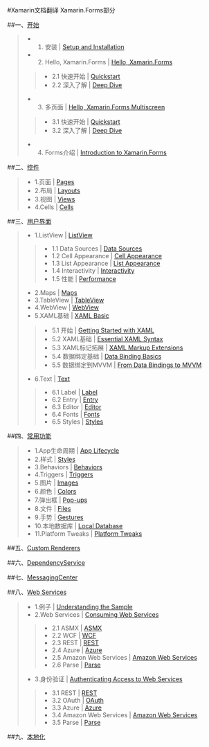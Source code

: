 #Xamarin文档翻译  Xamarin.Forms部分

##一、[开始](http://developer.xamarin.com/guides/cross-platform/xamarin-forms/getting-started/)
>* 1.	安装	|	[Setup and Installation](http://developer.xamarin.com/guides/cross-platform/xamarin-forms/getting-started/installation/)
>* 2.	Hello, Xamarin.Forms	|	[Hello, Xamarin.Forms](http://developer.xamarin.com/guides/cross-platform/xamarin-forms/getting-started/hello-xamarin-forms/)
>>* 2.1	快速开始	|	[Quickstart](http://developer.xamarin.com/guides/cross-platform/xamarin-forms/getting-started/hello-xamarin-forms/quickstart/)
>>* 2.2	深入了解	|	[Deep Dive](http://developer.xamarin.com/guides/cross-platform/xamarin-forms/getting-started/hello-xamarin-forms/deepdive/)
>* 3.	多页面	|	[Hello, Xamarin.Forms Multiscreen](http://developer.xamarin.com/guides/cross-platform/xamarin-forms/getting-started/hello-xamarin-forms-multiscreen/)
>>* 3.1	快速开始	|	[Quickstart](http://developer.xamarin.com/guides/cross-platform/xamarin-forms/getting-started/hello-xamarin-forms-multiscreen/quickstart/)
>>* 3.2	深入了解	|	[Deep Dive](http://developer.xamarin.com/guides/cross-platform/xamarin-forms/getting-started/hello-xamarin-forms-multiscreen/deepdive/)
>* 4.	Forms介绍	|	[Introduction to Xamarin.Forms](http://developer.xamarin.com/guides/cross-platform/xamarin-forms/getting-started/introduction-to-xamarin-forms/)

##二、[控件](http://developer.xamarin.com/guides/cross-platform/xamarin-forms/controls/)
>* 1.页面	|	[Pages](http://developer.xamarin.com/guides/cross-platform/xamarin-forms/controls/pages/)
>* 2.布局	|	[Layouts](http://developer.xamarin.com/guides/cross-platform/xamarin-forms/controls/layouts/)
>* 3.视图	|	[Views](http://developer.xamarin.com/guides/cross-platform/xamarin-forms/controls/views/)
>* 4.Cells	|	[Cells](http://developer.xamarin.com/guides/cross-platform/xamarin-forms/controls/cells/)

##三、[用户界面](http://developer.xamarin.com/guides/cross-platform/xamarin-forms/user-interface/)
>* 1.ListView	|	[ListView](http://developer.xamarin.com/guides/cross-platform/xamarin-forms/user-interface/listview/)
>>* 1.1 Data Sources	|	[Data Sources](http://developer.xamarin.com/guides/cross-platform/xamarin-forms/user-interface/listview/data-and-databinding/)
>>* 1.2 Cell Appearance	|	[Cell Appearance](http://developer.xamarin.com/guides/cross-platform/xamarin-forms/user-interface/customizing-cell-appearance/)
>>* 1.3 List Appearance	|	[List Appearance](http://developer.xamarin.com/guides/cross-platform/xamarin-forms/user-interface/listview/customizing-list-appearance/)
>>* 1.4 Interactivity	|	[Interactivity](http://developer.xamarin.com/guides/cross-platform/xamarin-forms/user-interface/listview/interactivity/)
>>* 1.5 性能	|	[Performance](http://developer.xamarin.com/guides/cross-platform/xamarin-forms/user-interface/listview/performance/)
>* 2.Maps	|	[Maps](http://developer.xamarin.com/guides/cross-platform/xamarin-forms/user-interface/map/)
>* 3.TableView	|	[TableView](http://developer.xamarin.com/guides/cross-platform/xamarin-forms/user-interface/tableview/)
>* 4.WebView	|	[WebView](http://developer.xamarin.com/guides/cross-platform/xamarin-forms/user-interface/webview/)
>* 5.XAML基础	|	[XAML Basic](http://developer.xamarin.com/guides/cross-platform/xamarin-forms/user-interface/xaml-basics/)
>>* 5.1 开始	|	[Getting Started with XAML](http://developer.xamarin.com/guides/cross-platform/xamarin-forms/user-interface/xaml-basics/getting_started_with_xaml/)
>>* 5.2 XAML基础	|	[Essential XAML Syntax](http://developer.xamarin.com/guides/cross-platform/xamarin-forms/user-interface/xaml-basics/essential_xaml_syntax/)
>>* 5.3 XAML标记拓展	|	[XAML Markup Extensions](http://developer.xamarin.com/guides/cross-platform/xamarin-forms/user-interface/xaml-basics/xaml_markup_extensions/)
>>* 5.4 数据绑定基础	|	[Data Binding Basics](http://developer.xamarin.com/guides/cross-platform/xamarin-forms/user-interface/xaml-basics/data_binding_basics/)
>>* 5.5 数据绑定到MVVM	|	[From Data Bindings to MVVM](http://developer.xamarin.com/guides/cross-platform/xamarin-forms/user-interface/xaml-basics/data_bindings_to_mvvm/)
>* 6.Text	|	[Text](http://developer.xamarin.com/guides/cross-platform/xamarin-forms/user-interface/text/)
>>* 6.1 Label	|	[Label](http://developer.xamarin.com/guides/cross-platform/xamarin-forms/user-interface/text/label/)
>>* 6.2 Entry	|	[Entry](http://developer.xamarin.com/guides/cross-platform/xamarin-forms/user-interface/text/entry/)
>>* 6.3 Editor	|	[Editor](http://developer.xamarin.com/guides/cross-platform/xamarin-forms/user-interface/text/editor/)
>>* 6.4 Fonts	|	[Fonts](http://developer.xamarin.com/guides/cross-platform/xamarin-forms/user-interface/text/fonts/)
>>* 6.5 Styles	|	[Styles](http://developer.xamarin.com/guides/cross-platform/xamarin-forms/user-interface/text/styles/)

##四、[常用功能](http://developer.xamarin.com/guides/cross-platform/xamarin-forms/working-with/)
>* 1.App生命周期	|	[App Lifecycle](http://developer.xamarin.com/guides/cross-platform/xamarin-forms/working-with/app-lifecycle/)
>* 2.样式	|	[Styles](http://developer.xamarin.com/guides/cross-platform/xamarin-forms/working-with/styles/)
>* 3.Behaviors	|	[Behaviors](http://developer.xamarin.com/guides/cross-platform/xamarin-forms/working-with/behaviors/)
>* 4.Triggers	|	[Triggers](http://developer.xamarin.com/guides/cross-platform/xamarin-forms/working-with/triggers/)
>* 5.图片	|	[Images](http://developer.xamarin.com/guides/cross-platform/xamarin-forms/working-with/images/)
>* 6.颜色	|	[Colors](http://developer.xamarin.com/guides/cross-platform/xamarin-forms/working-with/colors/)
>* 7.弹出框	|	[Pop-ups](http://developer.xamarin.com/guides/cross-platform/xamarin-forms/working-with/pop-ups/)
>* 8.文件	|	[Files](http://developer.xamarin.com/guides/cross-platform/xamarin-forms/working-with/files/)
>* 9.手势	|	[Gestures](http://developer.xamarin.com/guides/cross-platform/xamarin-forms/working-with/gestures/)
>* 10.本地数据库	|	[Local Database](http://developer.xamarin.com/guides/cross-platform/xamarin-forms/working-with/databases/)
>* 11.Platform Tweaks	|	[Platform Tweaks](http://developer.xamarin.com/guides/cross-platform/xamarin-forms/working-with/platform-specifics/)

##五、[Custom Renderers](http://developer.xamarin.com/guides/cross-platform/xamarin-forms/custom-renderer/)

##六、[DependencyService](http://developer.xamarin.com/guides/cross-platform/xamarin-forms/dependency-service/)

##七、[MessagingCenter ](http://developer.xamarin.com/guides/cross-platform/xamarin-forms/messaging-center/)

##八、[Web Services](http://developer.xamarin.com/guides/cross-platform/xamarin-forms/web-services/)
>* 1.例子	|	[Understanding the Sample](http://developer.xamarin.com/guides/cross-platform/xamarin-forms/web-services/walkthrough/)
>* 2.Web Services	|	[Consuming Web Services](http://developer.xamarin.com/guides/cross-platform/xamarin-forms/web-services/consuming/)
>>* 2.1 ASMX	|	[ASMX](http://developer.xamarin.com/guides/cross-platform/xamarin-forms/web-services/consuming/asmx/)
>>* 2.2 WCF	|	[WCF](http://developer.xamarin.com/guides/cross-platform/xamarin-forms/web-services/consuming/wcf/)
>>* 2.3 REST	|	[REST](http://developer.xamarin.com/guides/cross-platform/xamarin-forms/web-services/consuming/rest/)
>>* 2.4 Azure	|	[Azure](http://developer.xamarin.com/guides/cross-platform/xamarin-forms/web-services/consuming/azure/)
>>* 2.5 Amazon Web Services	|	[Amazon Web Services](http://developer.xamarin.com/guides/cross-platform/xamarin-forms/web-services/consuming/aws/)
>>* 2.6 Parse	|	[Parse](http://developer.xamarin.com/guides/cross-platform/xamarin-forms/web-services/consuming/parse/)
>* 3.身份验证	|	[Authenticating Access to Web Services](http://developer.xamarin.com/guides/cross-platform/xamarin-forms/web-services/authentication/)
>>* 3.1 REST	|	[REST](http://developer.xamarin.com/guides/cross-platform/xamarin-forms/web-services/authentication/rest/)
>>* 3.2 OAuth	|	[OAuth](http://developer.xamarin.com/guides/cross-platform/xamarin-forms/web-services/authentication/oauth/)
>>* 3.3 Azure	|	[Azure](http://developer.xamarin.com/guides/cross-platform/xamarin-forms/web-services/authentication/azure/)
>>* 3.4 Amazon Web Services	|	[Amazon Web Services](http://developer.xamarin.com/guides/cross-platform/xamarin-forms/web-services/authentication/aws/)
>>* 3.5 Parse	|	[Parse](http://developer.xamarin.com/guides/cross-platform/xamarin-forms/web-services/authentication/parse/)

##九、[本地化](http://developer.xamarin.com/guides/cross-platform/xamarin-forms/localization/)
